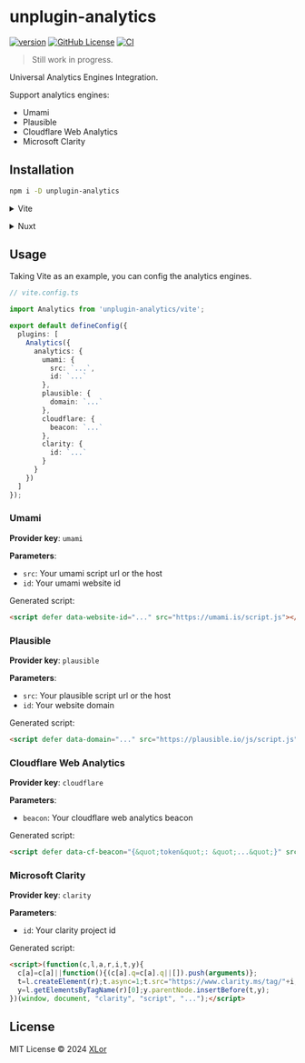 # unplugin-analytics

[![version](https://img.shields.io/npm/v/unplugin-analytics?label=unplugin-analytics)](https://www.npmjs.com/package/unplugin-analytics)
[![GitHub License](https://img.shields.io/github/license/yjl9903/unplugin-analytics)](https://github.com/yjl9903/unplugin-analytics/blob/main/LICENSE)
[![CI](https://github.com/yjl9903/unplugin-analytics/actions/workflows/ci.yml/badge.svg)](https://github.com/yjl9903/unplugin-analytics/actions/workflows/ci.yml)

> Still work in progress.

Universal Analytics Engines Integration.

Support analytics engines:

- Umami
- Plausible
- Cloudflare Web Analytics
- Microsoft Clarity

## Installation

```bash
npm i -D unplugin-analytics
```

<details>
<summary>Vite</summary><br>

```ts
// vite.config.ts

import Analytics from 'unplugin-analytics/vite';

export default defineConfig({
  plugins: [
    Analytics({
      analytics: {
        cloudflare: {
          beacon: '...'
        },
        // Your unplugin-analytics options ...
      }
    })
  ]
});
```

Full example is located at [examples/vite](https://github.com/yjl9903/unplugin-analytics/blob/main/examples/vite).

<br></details>

<details>
<summary>Nuxt</summary><br>

```ts
// nuxt.config.ts

export default defineNuxtConfig({
  modules: ['unplugin-analytics/nuxt'],
  analytics: {
    cloudflare: {
      beacon: '...'
    },
    // Your unplugin-analytics options ...
  }
});
```

Full example is located at [examples/nuxt](https://github.com/yjl9903/unplugin-analytics/blob/main/examples/nuxt).

<br></details>

## Usage

Taking Vite as an example, you can config the analytics engines.

```ts
// vite.config.ts

import Analytics from 'unplugin-analytics/vite';

export default defineConfig({
  plugins: [
    Analytics({
      analytics: {
        umami: {
          src: `...`,
          id: `...`
        },
        plausible: {
          domain: `...`
        },
        cloudflare: {
          beacon: `...`
        },
        clarity: {
          id: `...`
        }
      }
    })
  ]
});
```

### Umami

**Provider key**: `umami`

**Parameters**:

- `src`: Your umami script url or the host
- `id`: Your umami website id

Generated script:

```html
<script defer data-website-id="..." src="https://umami.is/script.js"></script>
```

### Plausible

**Provider key**: `plausible`

**Parameters**:

- `src`: Your plausible script url or the host
- `id`: Your website domain

Generated script:

```html
<script defer data-domain="..." src="https://plausible.io/js/script.js"></script>
```

### Cloudflare Web Analytics

**Provider key**: `cloudflare`

**Parameters**:

- `beacon`: Your cloudflare web analytics beacon

Generated script:

```html
<script defer data-cf-beacon="{&quot;token&quot;: &quot;...&quot;}" src="https://static.cloudflareinsights.com/beacon.min.js"></script>
```

### Microsoft Clarity

**Provider key**: `clarity`

**Parameters**:

- `id`: Your clarity project id

Generated script:

```html
<script>(function(c,l,a,r,i,t,y){
  c[a]=c[a]||function(){(c[a].q=c[a].q||[]).push(arguments)};
  t=l.createElement(r);t.async=1;t.src="https://www.clarity.ms/tag/"+i;
  y=l.getElementsByTagName(r)[0];y.parentNode.insertBefore(t,y);
})(window, document, "clarity", "script", "...");</script>
```

## License

MIT License © 2024 [XLor](https://github.com/yjl9903)
